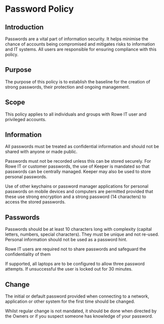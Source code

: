# Password Policy

## Introduction 

Passwords are a vital part of information security. It helps minimise the chance of accounts being compromised and mitigates risks to information and IT systems. All users are responsible for ensuring compliance with this policy. 

## Purpose

The purpose of this policy is to establish the baseline for the creation of strong passwords, their protection and ongoing management. 

## Scope 

This policy applies to all individuals and groups with Rowe IT user and privileged accounts. 

## Information

All passwords must be treated as confidential information and should not be shared with anyone or made public. 

Passwords must not be recorded unless this can be stored securely. For Rowe IT or customer passwords, the use of Keeper is mandated so that passwords can be centrally managed. Keeper may also be used to store personal passwords. 

Use of other keychains or password manager applications for personal passwords on mobile devices and computers are permitted provided that these use strong encryption and a strong password (14 characters) to access the stored passwords. 

## Passwords

Passwords should be at least 10 characters long with complexity (capital letters, numbers, special characters). They must be unique and not re-used. Personal information should not be used as a password hint. 

Rowe IT users are required not to share passwords and safeguard the confidentiality of them 

If supported, all laptops are to be configured to allow three password attempts. If unsuccessful the user is locked out for 30 minutes. 

## Change

The initial or default password provided when connecting to a network, application or other system for the first time should be changed. 

Whilst regular change is not mandated, it should be done when directed by the Owners or if you suspect someone has knowledge of your password.
